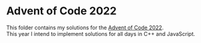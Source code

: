 # Advent of Code 2022
This folder contains my solutions for the [Advent of Code 2022](https://adventofcode.com/2022).  
This year I intend to implement solutions for all days in C++ and JavaScript.

